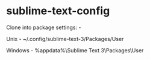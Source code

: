 # sublime-text-config

Clone into package settings: -

Unix -
~/.config/sublime-text-3/Packages/User

Windows -
%appdata%\Sublime Text 3\Packages\User
